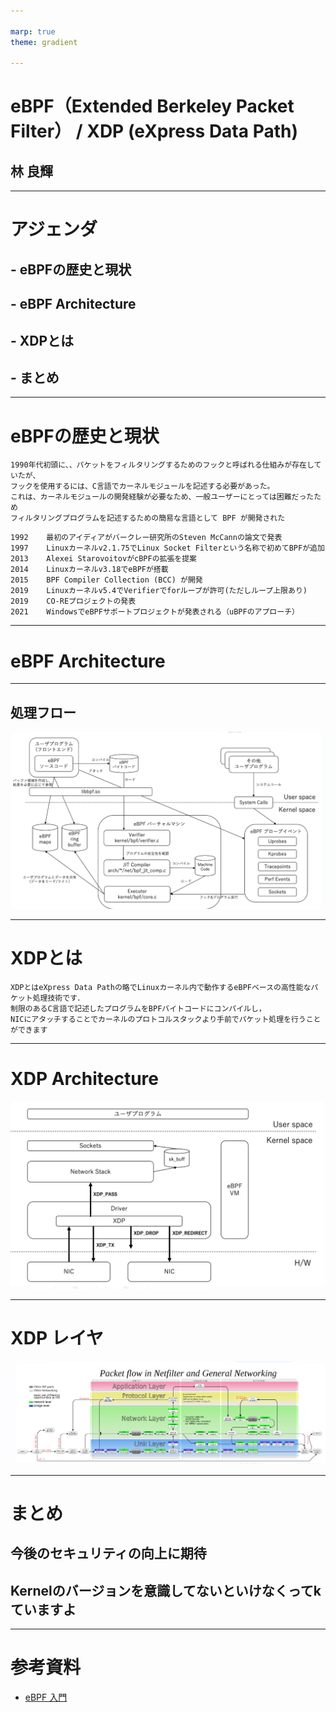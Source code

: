 ```yaml
--- 

marp: true
theme: gradient

---     
```


# eBPF（Extended Berkeley Packet Filter） /  XDP (eXpress Data Path)
## 林 良輝

---

# アジェンダ
## - eBPFの歴史と現状
## - eBPF Architecture
## - XDPとは
## - まとめ

---

# eBPFの歴史と現状

```text
1990年代初頭に、、パケットをフィルタリングするためのフックと呼ばれる仕組みが存在していたが、
フックを使用するには、C言語でカーネルモジュールを記述する必要があった。
これは、カーネルモジュールの開発経験が必要なため、一般ユーザーにとっては困難だったため
フィルタリングプログラムを記述するための簡易な言語として BPF が開発された
```

```text
1992	最初のアイディアがバークレー研究所のSteven McCannの論文で発表
1997	Linuxカーネルv2.1.75でLinux Socket Filterという名称で初めてBPFが追加
2013	Alexei StarovoitovがcBPFの拡張を提案
2014	Linuxカーネルv3.18でeBPFが搭載
2015	BPF Compiler Collection (BCC) が開発
2019	Linuxカーネルv5.4でVerifierでforループが許可(ただしループ上限あり)
2019	CO-REプロジェクトの発表
2021	WindowsでeBPFサポートプロジェクトが発表される（uBPFのアプローチ）
```

---

# eBPF Architecture

---

## 処理フロー
![](fig/arch_ebpf.png)

---

# XDPとは

```text
XDPとはeXpress Data Pathの略でLinuxカーネル内で動作するeBPFベースの高性能なパケット処理技術です． 
制限のあるC言語で記述したプログラムをBPFバイトコードにコンパイルし，
NICにアタッチすることでカーネルのプロトコルスタックより手前でパケット処理を行うことができます
```

---

# XDP Architecture
![height:600](fig/eBPF_xdp.png)

---

# XDP レイヤ
![padding:80 height:500](fig/xdp1.png)

---

# まとめ
## 今後のセキュリティの向上に期待
## Kernelのバージョンを意識してないといけなくってkていますよ

---

# 参考資料

- [eBPF 入門](hhttps://zenn.dev/hidenori3/articles/e1352e8cfeb2af)